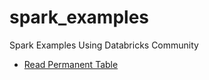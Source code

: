 # spark_examples
Spark Examples Using Databricks Community

- [Read Permanent Table](https://ispapadakis.github.io/spark_examples/Equifax%20CFPB%20Read%20csv.html)
